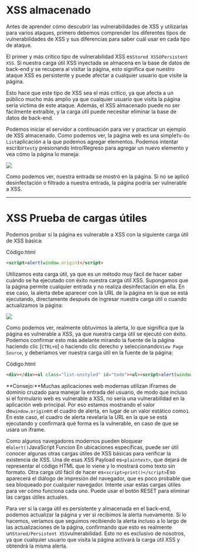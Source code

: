 # XSS almacenado

Antes de aprender cómo descubrir las vulnerabilidades de XSS y utilizarlas para varios ataques, primero debemos comprender los diferentes tipos de vulnerabilidades de XSS y sus diferencias para saber cuál usar en cada tipo de ataque.

El primer y más crítico tipo de vulnerabilidad XSS es`Stored XSS`o`Persistent XSS`. Si nuestra carga útil XSS inyectada se almacena en la base de datos de back-end y se recupera al visitar la página, esto significa que nuestro ataque XSS es persistente y puede afectar a cualquier usuario que visite la página.

Esto hace que este tipo de XSS sea el más crítico, ya que afecta a un público mucho más amplio ya que cualquier usuario que visita la página sería víctima de este ataque. Además, el XSS almacenado puede no ser fácilmente extraíble, y la carga útil puede necesitar eliminar la base de datos de back-end.

Podemos iniciar el servidor a continuación para ver y practicar un ejemplo de XSS almacenado. Como podemos ver, la página web es una simple`To-Do List`aplicación a la que podemos agregar elementos. Podemos intentar escribir`test`y presionando Intro/Regreso para agregar un nuevo elemento y vea cómo la página lo maneja:

![](https://academy.hackthebox.com/storage/modules/103/xss_stored_xss.jpg)

Como podemos ver, nuestra entrada se mostró en la página. Si no se aplicó desinfectación o filtrado a nuestra entrada, la página podría ser vulnerable a XSS.

---

# **XSS Prueba de cargas útiles**

Podemos probar si la página es vulnerable a XSS con la siguiente carga útil de XSS básica:

Código:html

```html
<script>alert(window.origin)</script>
```

Utilizamos esta carga útil, ya que es un método muy fácil de hacer saber cuándo se ha ejecutado con éxito nuestra carga útil XSS. Supongamos que la página permite cualquier entrada y no realiza desinfectación en ella. En ese caso, la alerta debe aparecer con la URL de la página en la que se está ejecutando, directamente después de ingresar nuestra carga útil o cuando actualizamos la página:

![](https://academy.hackthebox.com/storage/modules/103/xss_stored_xss_alert.jpg)

Como podemos ver, realmente obtuvimos la alerta, lo que significa que la página es vulnerable a XSS, ya que nuestra carga útil se ejecutó con éxito. Podemos confirmar esto más adelante mirando la fuente de la página haciendo clic [`CTRL+U`] o haciendo clic derecho y seleccionando`View Page Source`, y deberíamos ver nuestra carga útil en la fuente de la página:

Código:html

```html
<div></div><ul class="list-unstyled" id="todo"><ul><script>alert(window.origin)</script></ul></ul>
```

**Consejo:**Muchas aplicaciones web modernas utilizan iFrames de dominio cruzado para manejar la entrada del usuario, de modo que incluso si el formulario web es vulnerable a XSS, no sería una vulnerabilidad en la aplicación web principal. Por eso estamos mostrando el valor de`window.origin`en el cuadro de alerta, en lugar de un valor estático como`1`. En este caso, el cuadro de alerta revelaría la URL en la que se está ejecutando y confirmará qué forma es la vulnerable, en caso de que se usara un iframe.

Como algunos navegadores modernos pueden bloquear el`alert()`JavaScript Funcion En ubicaciones específicas, puede ser útil conocer algunas otras cargas útiles de XSS básicas para verificar la existencia de XSS. Una de esas XSS Payload es`<plaintext>`, que dejará de representar el código HTML que lo viene y lo mostrará como texto sin formato. Otra carga útil fácil de hacer es`<script>print()</script>`Eso aparecerá el diálogo de impresión del navegador, que es poco probable que sea bloqueado por cualquier navegador. Intente usar estas cargas útiles para ver cómo funciona cada uno. Puede usar el botón RESET para eliminar las cargas útiles actuales.

Para ver si la carga útil es persistente y almacenada en el back-end, podemos actualizar la página y ver si recibimos la alerta nuevamente. Si lo hacemos, veríamos que seguimos recibiendo la alerta incluso a lo largo de las actualizaciones de la página, confirmando que esto es realmente un`Stored/Persistent XSS`vulnerabilidad. Esto no es exclusivo de nosotros, ya que cualquier usuario que visita la página activará la carga útil XSS y obtendrá la misma alerta.